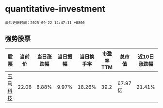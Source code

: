 # quantitative-investment

`最后更新时间：2025-09-22 14:47:11 +0800`

## 强势股票

|股票|当前价|当日涨跌幅|当日振幅|当日换手率|市盈率TTM|总市值|近10日涨跌幅|
|----|----|----|----|----|----|----|----|
|[玉马科技](https://xueqiu.com/S/SZ300993)|22.06|8.88%|9.97%|18.26%|39.2|67.97亿|21.41%|
